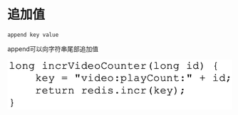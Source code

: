# 追加值

```text
append key value
```

append可以向字符串尾部追加值

![](../../.gitbook/assets/image%20%2835%29.png)


